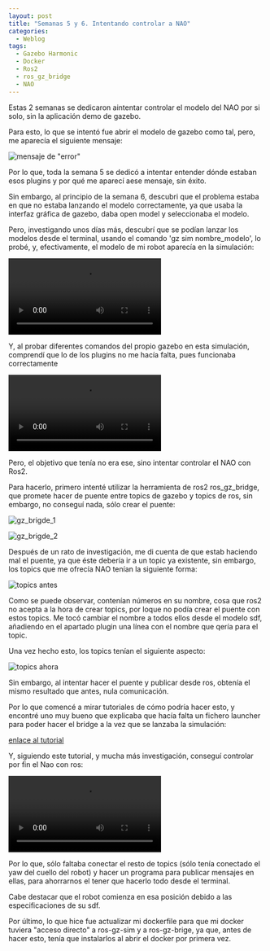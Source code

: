 ```yaml
---
layout: post
title: "Semanas 5 y 6. Intentando controlar a NAO"
categories:
  - Weblog
tags:
  - Gazebo Harmonic
  - Docker
  - Ros2
  - ros_gz_bridge
  - NAO
---
```


Estas 2 semanas se dedicaron aintentar controlar el modelo del NAO por si solo, sin la aplicación demo de gazebo.

Para esto, lo que se intentó fue abrir el modelo de gazebo como tal, pero, me aparecía el siguiente mensaje:

![mensaje de "error"](/2024-tfg-eva-fernandez/images/semanas-5-y-6/error.png)

Por lo que, toda la semana 5 se dedicó a intentar entender dónde estaban esos plugins y por qué me aparecí aese mensaje, sin éxito.

Sin embargo, al principio de la semana 6, descubri que el problema estaba en que no estaba lanzando el modelo correctamente, ya que usaba la interfaz gráfica de gazebo, daba open model y seleccionaba el modelo.

Pero, investigando unos días más, descubrí que se podían lanzar los modelos desde el terminal, usando el comando 'gz sim nombre_modelo', lo probé, y, efectivamente, el modelo de mi robot aparecía en la simulación:

<video controls>
  <source src="/2024-tfg-eva-fernandez/images/semanas-5-y-6/video_nao.webm" type="video/webm">
  Your browser does not support the video tag.
</video>

Y, al probar diferentes comandos del propio gazebo en esta simulación, comprendí que lo de los plugins no me hacía falta, pues funcionaba correctamente

<video controls>
  <source src="/2024-tfg-eva-fernandez/images/semanas-5-y-6/video_nao_funcionando.webm" type="video/webm">
  Your browser does not support the video tag.
</video>

Pero, el objetivo que tenía no era ese, sino intentar controlar el NAO con Ros2.

Para hacerlo, primero intenté utilizar la herramienta de ros2 ros_gz_bridge, que promete hacer de puente entre topics de gazebo y topics de ros, sin embargo, no conseguí nada, sólo crear el puente:

![gz_brigde_1](/2024-tfg-eva-fernandez/images/semanas-5-y-6/gz_bridge_1.png)

![gz_brigde_2](/2024-tfg-eva-fernandez/images/semanas-5-y-6/gz_bridge_2.png)


Después de un rato de investigación, me di cuenta de que estab haciendo mal el puente, ya que éste debería ir a un topic ya existente, sin embargo, los topics que me ofrecía NAO tenían la siguiente forma:

![topics antes](/2024-tfg-eva-fernandez/images/semanas-5-y-6/topics_antes.png)

Como se puede observar, contenían números en su nombre, cosa que ros2 no acepta a la hora de crear topics, por loque no podía crear el puente con estos topics. Me tocó cambiar el nombre a todos ellos desde el modelo sdf, añadiendo en el apartado plugin una línea con el nombre que qería para el topic.

Una vez hecho esto, los topics tenían el siguiente aspecto:

![topics ahora](/2024-tfg-eva-fernandez/images/semanas-5-y-6/topics_ahora.png)

Sin embargo, al intentar hacer el puente y publicar desde ros, obtenía el mismo resultado que antes, nula comunicación.

Por lo que comencé a mirar tutoriales de cómo podría hacer esto, y encontré uno muy bueno que explicaba que hacía falta un fichero launcher para poder hacer el bridge a la vez que se lanzaba la simulación:

[enlace al tutorial](https://www.youtube.com/watch?v=DsjJtC8QTQY)

Y, siguiendo este tutorial, y mucha más investigación, conseguí controlar por fin el Nao con ros:

<video controls>
  <source src="/2024-tfg-eva-fernandez/images/semanas-5-y-6/video_nao_moviendose_con_ros.webm" type="video/webm">
  Your browser does not support the video tag.
</video>


Por lo que, sólo faltaba conectar el resto de topics (sólo tenía conectado el yaw del cuello del robot) y hacer un programa para publicar mensajes en ellas, para ahorrarnos el tener que hacerlo todo desde el terminal.

Cabe destacar que el robot comienza en esa posición debido a las especificaciones de su sdf.

Por último, lo que hice fue actualizar mi dockerfile para que mi docker tuviera "acceso directo" a ros-gz-sim y a ros-gz-brige, ya que, antes de hacer esto, tenía que instalarlos al abrir el docker por primera vez.
